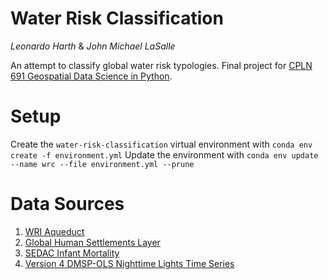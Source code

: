 # Water Risk Classification
*Leonardo Harth* & *John Michael LaSalle*

An attempt to classify global water risk typologies. Final project for [CPLN 691 Geospatial Data Science in Python](https://github.com/MUSA-620-fall-2019).

# Setup
Create the `water-risk-classification` virtual environment with `conda env create -f environment.yml`
Update the environment with `conda env update --name wrc --file environment.yml --prune`

# Data Sources
1. [WRI Aqueduct](https://www.wri.org/aqueduct/data)
2. [Global Human Settlements Layer](https://ghsl.jrc.ec.europa.eu/data.php)
3. [SEDAC Infant Mortality](https://sedac.ciesin.columbia.edu/data/set/povmap-global-subnational-infant-mortality-rates-v2/data-download)
4. [Version 4 DMSP-OLS Nighttime Lights Time Series](https://ngdc.noaa.gov/eog/dmsp/downloadV4composites.html)
